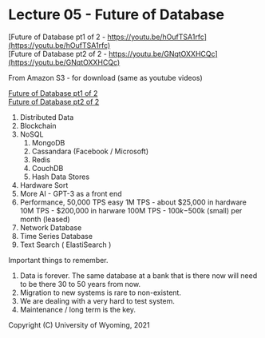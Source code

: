 




<style>
.pagebreak { page-break-before: always; }
.half { height: 200px; }
</style>



# Lecture 05 -  Future of Database          

[Future of Database pt1 of 2 - https://youtu.be/hOufTSA1rfc](https://youtu.be/hOufTSA1rfc)<br>
[Future of Database pt2 of 2 - https://youtu.be/GNqtOXXHCQc](https://youtu.be/GNqtOXXHCQc)<br>

From Amazon S3 - for download (same as youtube videos)

[Future of Database pt1 of 2](http://uw-s20-2015.s3.amazonaws.com/4820-L05-pt1-Future-of-Database.mp4)<br>
[Future of Database pt2 of 2](http://uw-s20-2015.s3.amazonaws.com/4820-L05-pt2-Future-of-Database.mp4)<br>

1. Distributed Data
2. Blockchain
3. NoSQL
	1. MongoDB
	2. Cassandara (Facebook / Microsoft)
	3. Redis
	4. CouchDB
	5. Hash Data Stores
4. Hardware Sort
5. More AI - GPT-3 as a front end
6. Performance, 50,000 TPS easy
	1M TPS - about $25,000 in hardware
	10M TPS - $200,000 in harware
	100M TPS - $100k-$500k (small) per month (leased)
6. Network Database
7. Time Series Database 
8. Text Search ( ElastiSearch )


Important things to remember.

1. Data is forever.  The same database at a bank that is there now will need to be there 30 to 50 years from now.
2. Migration to new systems is rare to non-existent.
3. We are dealing with a very hard to test system.
4. Maintenance / long term is the key.
















Copyright (C) University of Wyoming, 2021
